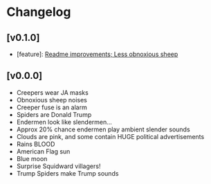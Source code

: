 # Changelog

## [v0.1.0]
* [feature]: [Readme improvements; Less obnoxious sheep]()

## [v0.0.0]
* Creepers wear JA masks
* Obnoxious sheep noises
* Creeper fuse is an alarm
* Spiders are Donald Trump
* Endermen look like slendermen...
* Approx 20% chance endermen play ambient slender sounds
* Clouds are pink, and some contain HUGE political advertisements
* Rains BLOOD
* American Flag sun
* Blue moon
* Surprise Squidward villagers!
* Trump Spiders make Trump sounds
